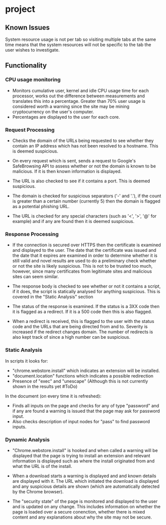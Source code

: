 # project

## Known Issues
System resource usage is not per tab so visiting multiple tabs at the same time means that the system resources will not be specific to the tab the user wishes to investigate.

## Functionality

### CPU usage monitoring
* Monitors cumulative user, kernel and idle CPU usage time for each processor, works out the difference between measurements and translates this into a percentage. Greater than 70% user usage is considered worth a warning since the site may be
mining cryptocurrency on the user's computer.
* Percentages are displayed to the user for each core.

### Request Processing

* Checks the domain of the URLs being requested to see whether they contain an IP address which has not been resolved to a hostname. This is deemed suspicious.

* On every request which is sent, sends a request to Google's SafeBrowsing API to assess whether or not the domain is known to be malicious. If it is then known information is displayed.

* The URL is also checked to see if it contains a port. This is deemed suspicious.

* The domain is checked for suspicious separators ('-' and '.'), if the count is greater than a certain number (currently 5) then the domain is flagged as a potential phishing URL.

* The URL is checked for any special characters (such as '<', '>', '@' for example) and if any are found then it is deemed suspicious.

### Response Processing
* If the connection is secured over HTTPS then the certificate is examined and displayed to the user. The date that the certificate was issued and the date that it expires are examined in order to determine whether it is still valid and novel results are used to do a preliminary check whether or not the site is likely suspicious. This is not to be trusted too much, however, since many certificates from legitimate sites and malicious sites can seem similar.

* The response body is checked to see whether or not it contains a script, if it does, the script is statically analysed for anything suspicious. This is covered in the "Static Analysis" section

* The status of the response is examined. If the status is a 3XX code then it is flagged as a redirect. If it is a 500 code then this is also flagged.

* When a redirect is received, this is flagged to the user with the status code and the URLs that are being directed from and to. Severity is increased if the redirect changes domain. The number of redirects is also kept track of since a high number can be suspicious.

### Static Analysis
In scripts it looks for:
*  "chrome.webstore.install" which indicates an extension will be installed.
* "document.location" functions which indicates a possible redirection
* Presence of "exec" and "unescape" (Although this is not currently shown in the results yet #ToDo)

In the document (on every time it is refreshed):
* Finds all inputs on the page and checks for any of type "password" and if any are found a warning is issued that the page may ask for password input.
* Also checks description of input nodes for "pass" to find password inputs.

### Dynamic Analysis
* "Chrome.webstore.install" is hooked and when called a warning will be displayed that the page is trying to install an extension and relevant information is displayed such as where the install originated from and what the URL is of the install.

* When a download starts a warning is displayed and and known details are displayed with it. The URL which initiated the download is displayed and any suspicious details are shown (which are automatically detected by the Chrome browser).

* The "security state" of the page is monitored and displayed to the user and is updated on any change. This includes information on whether the page is loaded over a secure conenction, whether there is mixed content and any explanations about why the site may not be secure.
